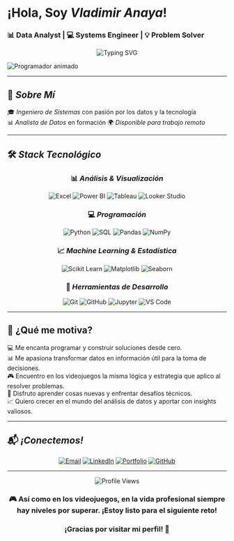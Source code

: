 #  ¡Hola, Soy *Vladimir Anaya*!  
### 📊 Data Analyst | 💻 Systems Engineer | 💡 Problem Solver

<div align="center">
  
  <img src="https://readme-typing-svg.herokuapp.com?font=Fira+Code&size=22&pause=1000&color=2E86AB&center=true&vCenter=true&width=800&lines=+Hola,+soy+Vladimir+Anaya;📊+Transformo+datos+en+decisiones+inteligentes;📈+Visualizo+historias+con+datos;🎮+Fan+de+los+videojuegos+y+los+datos" alt="Typing SVG" />
</div>

![Programador animado](https://media.giphy.com/media/qgQUggAC3Pfv687qPC/giphy.gif)


---

## 🚀 *Sobre Mí*

🎓 *Ingeniero de Sistemas* con pasión por los datos y la tecnología  
📊 *Analista de Datos* en formación 
🌍 *Disponible para trabajo remoto* 

---

## 🛠️ *Stack Tecnológico*

<div align="center">

### 📊 *Análisis & Visualización*
![Excel](https://img.shields.io/badge/Excel-217346?style=for-the-badge&logo=microsoft-excel&logoColor=white)
![Power BI](https://img.shields.io/badge/Power_BI-F2C811?style=for-the-badge&logo=powerbi&logoColor=black)
![Tableau](https://img.shields.io/badge/Tableau-E97627?style=for-the-badge&logo=Tableau&logoColor=white)
![Looker Studio](https://img.shields.io/badge/Looker_Studio-4285F4?style=for-the-badge&logo=google&logoColor=white)

### 💻 *Programación*
![Python](https://img.shields.io/badge/Python-FFD43B?style=for-the-badge&logo=python&logoColor=blue)
![SQL](https://img.shields.io/badge/SQL-336791?style=for-the-badge&logo=postgresql&logoColor=white)
![Pandas](https://img.shields.io/badge/Pandas-150458?style=for-the-badge&logo=pandas&logoColor=white)
![NumPy](https://img.shields.io/badge/NumPy-013243?style=for-the-badge&logo=numpy&logoColor=white)

### 📈 *Machine Learning & Estadística*
![Scikit Learn](https://img.shields.io/badge/Scikit_Learn-F7931E?style=for-the-badge&logo=scikit-learn&logoColor=white)
![Matplotlib](https://img.shields.io/badge/Matplotlib-11557c?style=for-the-badge&logo=python&logoColor=white)
![Seaborn](https://img.shields.io/badge/Seaborn-3776AB?style=for-the-badge&logo=python&logoColor=white)

### 🔧 *Herramientas de Desarrollo*
![Git](https://img.shields.io/badge/Git-F05032?style=for-the-badge&logo=git&logoColor=white)
![GitHub](https://img.shields.io/badge/GitHub-181717?style=for-the-badge&logo=github&logoColor=white)
![Jupyter](https://img.shields.io/badge/Jupyter-F37626?style=for-the-badge&logo=jupyter&logoColor=white)
![VS Code](https://img.shields.io/badge/VS_Code-007ACC?style=for-the-badge&logo=visual-studio-code&logoColor=white)

</div>

---

## 🚀 ¿Qué me motiva?

💻 Me encanta programar y construir soluciones desde cero.  
📊 Me apasiona transformar datos en información útil para la toma de decisiones.  
🎮 Encuentro en los videojuegos la misma lógica y estrategia que aplico al resolver problemas.  
🧠 Disfruto aprender cosas nuevas y enfrentar desafíos técnicos.  
📈 Quiero crecer en el mundo del análisis de datos y aportar con insights valiosos.  

---
## 📬 *¡Conectemos!*

<div align="center">

[![Email](https://img.shields.io/badge/Email-D14836?style=for-the-badge&logo=gmail&logoColor=white)](mailto:vlacho11@gmail.com)
[![LinkedIn](https://img.shields.io/badge/LinkedIn-0077B5?style=for-the-badge&logo=linkedin&logoColor=white)](https://linkedin.com/in/tu-perfil)
[![Portfolio](https://img.shields.io/badge/Portfolio-FF5722?style=for-the-badge&logo=firefox&logoColor=white)](https://tu-portfolio.com)
[![GitHub](https://img.shields.io/badge/GitHub-181717?style=for-the-badge&logo=github&logoColor=white)](https://github.com/vanayab)

</div>

---

<div align="center">
  <img src="https://komarev.com/ghpvc/?username=vanayab&color=blueviolet&style=for-the-badge" alt="Profile Views"/>
</div>

<div align="center">
  <h3>🎮 Así como en los videojuegos, en la vida profesional siempre hay niveles por superar. ¡Estoy listo para el siguiente reto!</h3>
  
  <h3>¡Gracias por visitar mi perfil! 🌟 </h3>
</div>
